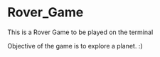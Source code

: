 # Rover_Game
This is a Rover Game to be played on the terminal

Objective of the game is to explore a planet. :) 
